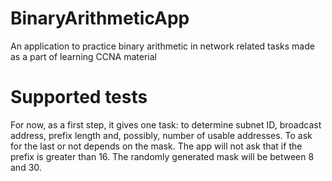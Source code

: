 # BinaryArithmeticApp
An application to practice binary arithmetic in network related tasks made as a part of learning CCNA material

# Supported tests
For now, as a first step, it gives one task: to determine subnet ID, broadcast address, prefix length and, possibly, number of usable addresses.
To ask for the last or not depends on the mask. The app will not ask that if the prefix is greater than 16.
The randomly generated mask will be between 8 and 30.

